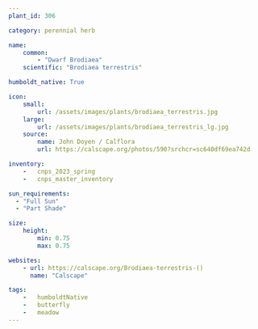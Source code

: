 ```yaml
---
plant_id: 306 

category: perennial herb

name: 
    common: 
        - "Dwarf Brodiaea"   
    scientific: "Brodiaea terrestris" 

humboldt_native: True

icon: 
    small: 
        url: /assets/images/plants/brodiaea_terrestris.jpg 
    large: 
        url: /assets/images/plants/brodiaea_terrestris_lg.jpg 
    source: 
        name: John Doyen / Calflora
        url: https://calscape.org/photos/590?srchcr=sc640df69ea742d 

inventory: 
    -   cnps_2023_spring
    -   cnps_master_inventory

sun_requirements:
  - "Full Sun"
  - "Part Shade"

size:
    height: 
        min: 0.75
        max: 0.75

websites:
    - url: https://calscape.org/Brodiaea-terrestris-() 
      name: "Calscape"

tags:  
    -   humboldtNative
    -   butterfly
    -   meadow
---
```


